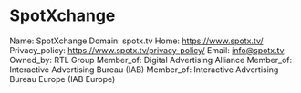 
# SpotXchange

Name: SpotXchange
Domain: spotx.tv
Home: https://www.spotx.tv/
Privacy_policy: https://www.spotx.tv/privacy-policy/
Email: info@spotx.tv
Owned_by: RTL Group
Member_of: Digital Advertising Alliance
Member_of: Interactive Advertising Bureau (IAB)
Member_of: Interactive Advertising Bureau Europe (IAB Europe)
